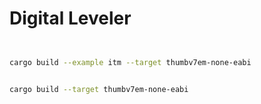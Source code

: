 # Digital Leveler

```bash


cargo build --example itm --target thumbv7em-none-eabi


cargo build --target thumbv7em-none-eabi

```